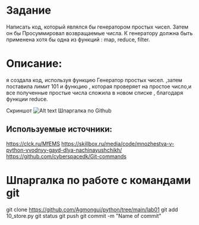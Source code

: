 # Задание
Написать код, который являлся бы генератором простых чисел. Затем он бы Просуммировал возвращаемые числа. К генератору должна быть применена хотя бы одна из функций : map, reduce, filter. 

# Описание:
я создала код, используя функцию Генератор простых чисел. ,затем поставила лимит 101 и функцию , которая проверяет на простое число,и все полученные простые числа сложила в новом списке , благодаря функции reduce.

Скриншот
![Alt text](image.png)
Шпаргалка по Github

## Используемые источники:
https://clck.ru/MfEMS
https://skillbox.ru/media/code/mnozhestva-v-python-vvodnyy-gayd-dlya-nachinayushchikh/
https://github.com/cyberspacedk/Git-commands

# Шпаргалка по работе с командами git
git clone https://github.com/Agmongui/python/tree/main/lab01
git add 10_store.py
git status
git push
git commit -m "Name of commit" 
